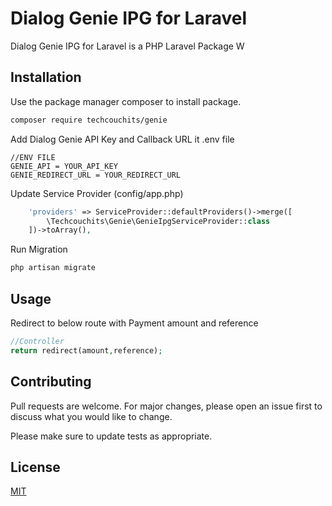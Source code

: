 # Dialog Genie IPG for Laravel

Dialog Genie IPG for Laravel is a PHP Laravel Package W

## Installation

Use the package manager composer to install package.

```bash
composer require techcouchits/genie
```

Add Dialog Genie API Key and Callback URL it .env file

```env
//ENV FILE
GENIE_API = YOUR_API_KEY
GENIE_REDIRECT_URL = YOUR_REDIRECT_URL
```

Update Service Provider (config/app.php)

```php
    'providers' => ServiceProvider::defaultProviders()->merge([
        \Techcouchits\Genie\GenieIpgServiceProvider::class
    ])->toArray(),
```

Run Migration

```bash
php artisan migrate
```

## Usage

Redirect to below route with Payment amount and reference

```php
//Controller
return redirect(amount,reference);
```

## Contributing

Pull requests are welcome. For major changes, please open an issue first
to discuss what you would like to change.

Please make sure to update tests as appropriate.

## License

[MIT](https://choosealicense.com/licenses/mit/)
